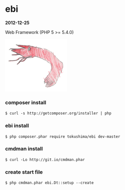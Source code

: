 ebi 
====
__2012-12-25__

Web Framework (PHP 5 >= 5.4.0)

![](ebi.png)


### composer install

```
$ curl -s http://getcomposer.org/installer | php
```

### ebi install

```
$ php composer.phar require tokushima/ebi dev-master
```


### cmdman install

```
$ curl -Lo http://git.io/cmdman.phar
```

### create start file

```
$ php cmdman.phar ebi.Dt::setup --create
```


